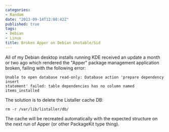 ```yaml
---
categories:
- Random
date: "2013-09-14T12:08:42Z"
published: true
tags:
- Debian
- Linux
title: Broken Apper on Debian Unstable/Sid
---
```


All of my Debian desktop installs running KDE received an update a month
or two ago which rendered the "Apper" package management application
broken, failing with the following error:

    Unable to open database read-only: Database action 'prepare dependency insert 
    statement' failed: table dependencies has no column named items_installed

The solution is to delete the Listaller cache DB:

    rm -r /var/lib/listaller/db/

The cache will be recreated automatically with the expected structure on
the next run of Apper (or other PackageKit type thing).
